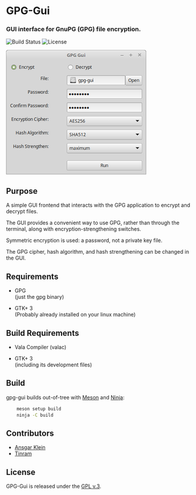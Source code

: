 
# GPG-Gui

### GUI interface for GnuPG (GPG) file encryption.

![Build Status](https://github.com/AnsgarKlein/GPG-Gui/workflows/Build/badge.svg)
![License](https://img.shields.io/github/license/AnsgarKlein/GPG-Gui?color=blue)

![example image](misc/gpg-gui.png)


## Purpose

A simple GUI frontend that interacts with the GPG application to encrypt and
decrypt files.

The GUI provides a convenient way to use GPG, rather than through the terminal,
along with encryption-strengthening switches.

Symmetric encryption is used: a password, not a private key file.

The GPG cipher, hash algorithm, and hash strengthening can be changed in the GUI.


## Requirements

+ GPG  
  (just the gpg binary)
  
+ GTK+ 3  
  (Probably already installed on your linux machine)


## Build Requirements

+ Vala Compiler (valac)

+ GTK+ 3  
  (including its development files)


## Build

gpg-gui builds out-of-tree with [Meson](https://mesonbuild.com)
and [Ninja](https://ninja-build.org):

```bash
    meson setup build
    ninja -C build
```


## Contributors

+ [Ansgar Klein](https://github.com/AnsgarKlein)
+ [Tinram](https://github.com/Tinram)


## License

GPG-Gui is released under the [GPL v.3](https://www.gnu.org/licenses/gpl-3.0.html).
